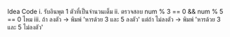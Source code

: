 Idea Code
i. รับอินพุต 1 ตัวที่เป็นจำนวนเต็ม
ii. ตรวจสอบ num % 3 == 0 && num % 5 == 0 ไหม
iii. ถ้า ลงตัว -> พิมพ์ 'หารด้วย 3 และ 5 ลงตัว'
    แต่ถ้า ไม่ลงตัว -> พิมพ์ 'หารด้วย 3 และ 5 ไม่ลงตัว'
